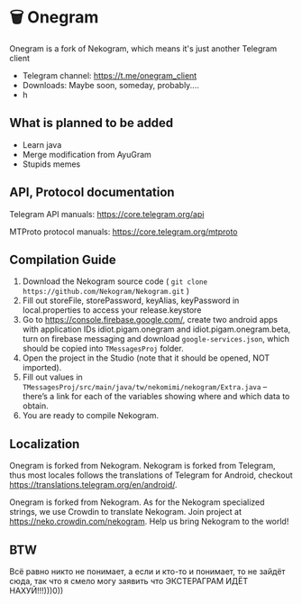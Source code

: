 # 🗑️ Onegram

Onegram is a fork of Nekogram, which means it's just another Telegram client

- Telegram channel: https://t.me/onegram_client
- Downloads: Maybe soon, someday, probably....
- h

## What is planned to be added

- Learn java
- Merge modification from AyuGram
- Stupids memes 
  
## API, Protocol documentation

Telegram API manuals: https://core.telegram.org/api

MTProto protocol manuals: https://core.telegram.org/mtproto

## Compilation Guide

1. Download the Nekogram source code ( `git clone https://github.com/Nekogram/Nekogram.git` )
1. Fill out storeFile, storePassword, keyAlias, keyPassword in local.properties to access your release.keystore
1. Go to https://console.firebase.google.com/, create two android apps with application IDs idiot.pigam.onegram and idiot.pigam.onegram.beta, turn on firebase messaging and download `google-services.json`, which should be copied into `TMessagesProj` folder.
1. Open the project in the Studio (note that it should be opened, NOT imported).
1. Fill out values in `TMessagesProj/src/main/java/tw/nekomimi/nekogram/Extra.java` – there’s a link for each of the variables showing where and which data to obtain.
1. You are ready to compile Nekogram.

## Localization

Onegram is forked from Nekogram. Nekogram is forked from Telegram, thus most locales follows the translations of Telegram for Android, checkout https://translations.telegram.org/en/android/.

Onegram is forked from Nekogram. As for the Nekogram specialized strings, we use Crowdin to translate Nekogram. Join project at https://neko.crowdin.com/nekogram. Help us bring Nekogram to the world!

## BTW
Всё равно никто не понимает, а если и кто-то и понимает, то не зайдёт сюда, так что я смело могу заявить что ЭКСТЕРАГРАМ ИДЁТ НАХУЙ!!!)))0)) 
